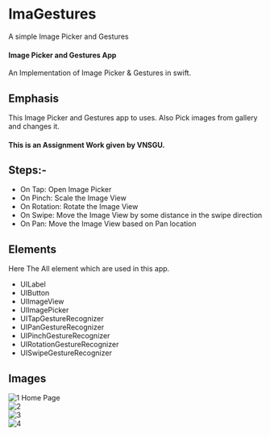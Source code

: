 # ImaGestures
A simple Image Picker and Gestures  

<h4>Image Picker and Gestures App</h4> 
An Implementation of Image Picker & Gestures in swift.

<h2>Emphasis</h2>
This Image Picker and Gestures app to uses. Also Pick images from gallery and changes it.

<h4>This is an Assignment Work given by VNSGU.</h4>

<h2>Steps:- </h2>
<ul>
  <li>On Tap: Open Image Picker</li>
  <li>On Pinch: Scale the Image View</li>
  <li>On Rotation: Rotate the Image View</li>
  <li>On Swipe: Move the Image View by some distance in the swipe direction</li>
  <li>On Pan: Move the Image View based on Pan location</li>
</ul>
  
<h2>Elements</h2>
<p>Here The All element which are used in this app.</p>
<ul>
  <li>UILabel</li>
  <li>UIButton</li>
  <li>UIImageView</li>
  <li>UIImagePicker</li>
  <li>UITapGestureRecognizer</li>
  <li>UIPanGestureRecognizer</li>
  <li>UIPinchGestureRecognizer</li>
  <li>UIRotationGestureRecognizer</li>
  <li>UISwipeGestureRecognizer</li>
</ul>

<h2>Images</h2>

  ![1  Home Page](https://user-images.githubusercontent.com/81357299/126869835-71830674-dd5e-4bbb-b298-fb1a72f2f131.png)<br>
  ![2](https://user-images.githubusercontent.com/81357299/126869846-4637bb73-c07e-4754-ba88-03f7b95d88cc.png)<br>
  ![3](https://user-images.githubusercontent.com/81357299/126869849-60cd4482-2826-4ff1-8024-cc5124b2cd30.png)<br>
  ![4](https://user-images.githubusercontent.com/81357299/126869888-e4ad23bc-aa16-4a92-8bd5-9d259811316b.png)

